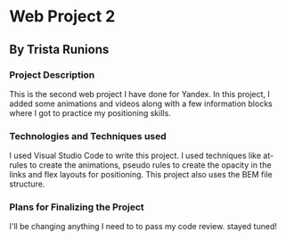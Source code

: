 # Web Project 2
## By Trista Runions

### Project Description

This is the second web project I have done for Yandex. In this project, I added some animations and videos along with a few information blocks where I got to practice my positioning skills. 

### Technologies and Techniques used

I used Visual Studio Code to write this project. I used techniques like at-rules to create the animations, pseudo rules to create the opacity in the links and flex layouts for positioning. This project also uses the BEM file structure.

### Plans for Finalizing the Project
I'll be changing anything I need to to pass my code review. stayed tuned! 